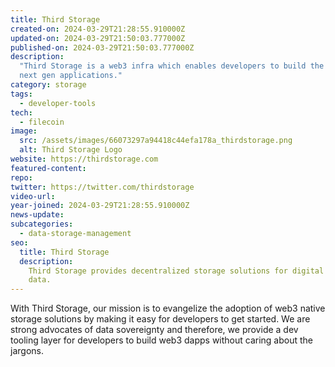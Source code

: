 ```yaml
---
title: Third Storage
created-on: 2024-03-29T21:28:55.910000Z
updated-on: 2024-03-29T21:50:03.777000Z
published-on: 2024-03-29T21:50:03.777000Z
description:
  "Third Storage is a web3 infra which enables developers to build the
  next gen applications."
category: storage
tags:
  - developer-tools
tech:
  - filecoin
image:
  src: /assets/images/66073297a94418c44efa178a_thirdstorage.png
  alt: Third Storage Logo
website: https://thirdstorage.com
featured-content:
repo:
twitter: https://twitter.com/thirdstorage
video-url:
year-joined: 2024-03-29T21:28:55.910000Z
news-update:
subcategories:
  - data-storage-management
seo:
  title: Third Storage
  description:
    Third Storage provides decentralized storage solutions for digital
    data.
---
```


With Third Storage, our mission is to evangelize the adoption of web3 native storage solutions by making it easy for developers to get started. We are strong advocates of data sovereignty and therefore, we provide a dev tooling layer for developers to build web3 dapps without caring about the jargons.
